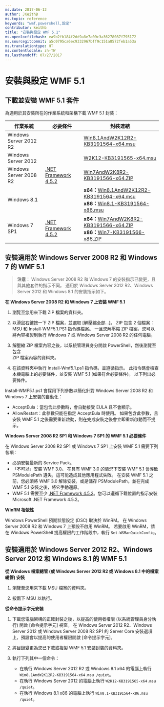```yaml
---
ms.date: 2017-06-12
author: JKeithB
ms.topic: reference
keywords: "wmf,powershell,設定"
contributor: keithb
title: "安裝與設定 WMF 5.1"
ms.openlocfilehash: ea9b2fb184f2dd9a8e7a09c3a36278087f795172
ms.sourcegitcommit: a5c0795ca6ec9332967bff9c151a8572feb1a53a
ms.translationtype: HT
ms.contentlocale: zh-TW
ms.lasthandoff: 07/27/2017
---
```

# <a name="install-and-configure-wmf-51"></a>安裝與設定 WMF 5.1 #


## <a name="download-and-install-the-wmf-51-package"></a>下載並安裝 WMF 5.1 套件

為適用於其安裝所在的作業系統和架構下載 WMF 5.1 封裝︰

| 作業系統       | 必要條件       | 封裝連結             |
|------------------------|---------------------|---------------------------|
| Windows Server 2012 R2 | | [Win8.1AndW2K12R2-KB3191564-x64.msu](https://go.microsoft.com/fwlink/?linkid=839516)|
| Windows Server 2012    | | [W2K12-KB3191565-x64.msu](https://go.microsoft.com/fwlink/?linkid=839513)|
| Windows Server 2008 R2 | [.NET Framework 4.5.2](https://www.microsoft.com/en-ca/download/details.aspx?id=42642) | [Win7AndW2K8R2-KB3191566-x64.ZIP](https://go.microsoft.com/fwlink/?linkid=839523) | 
| Windows 8.1            |  | **x64：**[Win8.1AndW2K12R2-KB3191564-x64.msu](https://go.microsoft.com/fwlink/?linkid=839516) </br> **x86：**[Win8.1-KB3191564-x86.msu](https://go.microsoft.com/fwlink/?linkid=839521) |
| Windows 7 SP1          | [.NET Framework 4.5.2](https://www.microsoft.com/en-ca/download/details.aspx?id=42642) | **x64：**[Win7AndW2K8R2-KB3191566-x64.ZIP](https://go.microsoft.com/fwlink/?linkid=839523) </br> **x86：**[Win7-KB3191566-x86.ZIP](https://go.microsoft.com/fwlink/?linkid=839522)



## <a name="install-wmf-51-for-windows-server-2008-r2-and-windows-7"></a>安裝適用於 Windows Server 2008 R2 和 Windows 7 的 WMF 5.1

> **注意︰** Windows Server 2008 R2 和 Windows 7 的安裝指示已變更，且與其他套件的指示不同。 適用於 Windows Server 2012 R2、Windows Server 2012 和 Windows 8.1 的安裝指示如下。

**在 Windows Server 2008 R2 和 Windows 7 上安裝 WMF 5.1**

1. 瀏覽至您用來下載 ZIP 檔案的資料夾。 

2. 以滑鼠右鍵按一下 ZIP 檔案，並選取 [解壓縮全部...]。 ZIP 包含 2 個檔案︰MSU 和 Install-WMF5.1.PS1 指令碼檔案。 一旦您解壓縮 ZIP 檔案，您可以將內容複製到執行 Windows 7 或 Windows Server 2008 R2 的任何電腦。  

3. 解壓縮 ZIP 檔案內容之後，以系統管理員身分開啟 PowerShell，然後瀏覽至包含  
ZIP 檔案內容的資料夾。 

4. 在該資料夾中執行 Install-Wmf5.1.ps1 指令碼，並遵循指示。 此指令碼會檢查本機電腦上的必要條件，並安裝 WMF 5.1 (如果符合必要條件)。 以下列出必要條件。 

Install-WMF5.1.ps1 會採用下列參數以簡化針對 Windows Server 2008 R2 和 Windows 7 上安裝的自動化：

- AcceptEula：當包含此參數時，會自動接受 EULA 且不會顯示。
- AllowRestart：此參數只能在指定 AcceptEula 時使用。 如果包含此參數，且安裝 WMF 5.1 之後需要重新啟動，則在完成安裝之後會立即重新啟動而不提示。 

**Windows Server 2008 R2 SP1 和 Windows 7 SP1 的 WMF 5.1 必要條件**

在 Windows Server 2008 R2 SP1 或 Windows 7 SP1 上安裝 WMF 5.1 需要下列各項：
- 必須安裝最新的 Service Pack。
- 「不可以」安裝 WMF 3.0。 在具有 WMF 3.0 的情況下安裝 WMF 5.1 會導致 PSModulePath 遺失，這可能造成其他應用程式失敗。 在安裝 WMF 5.1 之前，您必須將 WMF 3.0 解除安裝，或是儲存 PSModulePath，並在完成 WMF 5.1 安裝之後，將它手動還原。 
- WMF 5.1 需要至少 [.NET Framework 4.5.2](https://www.microsoft.com/en-ca/download/details.aspx?id=42642)。您可以遵循下載位置的指示安裝 Microsoft .NET Framework 4.5.2。

**WinRM 相依性** 

Windows PowerShell 預期狀態設定 (DSC) 取決於 WinRM。 在 Windows Server 2008 R2 和 Windows 7 上預設不啟用 WinRM。 若要啟用 WinRM，請在 Windows PowerShell 提高權限的工作階段中，執行 `Set-WSManQuickConfig`。


## <a name="install-wmf-51-for-windows-server-2012-r2-windows-server-2012-and-windows-81"></a>安裝適用於 Windows Server 2012 R2、Windows Server 2012 和 Windows 8.1 的 WMF 5.1
**從 Windows 檔案總管 (或 Windows Server 2012 R2 或 Windows 8.1 中的檔案總管) 安裝**

1. 瀏覽至您用來下載 MSU 檔案的資料夾。

2. 按兩下 MSU 以執行。

**從命令提示字元安裝**

1. 下載您電腦架構的正確封裝之後，以提高的使用者權限 (以系統管理員身分執行) 開啟 [命令提示字元] 視窗。 在 Windows Server 2012 R2、Windows Server 2012 或 Windows Server 2008 R2 SP1 的 Server Core 安裝選項上，預設會以提高的使用者權限開啟 [命令提示字元]。

2. 將目錄變更為您已下載或複製 WMF 5.1 安裝封裝的資料夾。

3. 執行下列其中一個命令：
    - 在執行 Windows Server 2012 R2 或 Windows 8.1 x64 的電腦上執行 `Win8.1AndW2K12R2-KB3191564-x64.msu /quiet`。
    - 在執行 Windows Server 2012 的電腦上執行 `W2K12-KB3191565-x64.msu /quiet`。
    - 在執行 Windows 8.1 x86 的電腦上執行 `Win8.1-KB3191564-x86.msu /quiet`。
    
